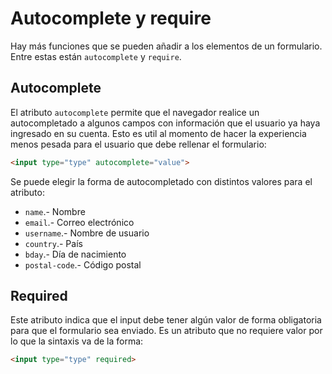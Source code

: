# Autocomplete y require

Hay más funciones que se pueden añadir a los elementos de un formulario. Entre estas están `autocomplete` y `require`.

## Autocomplete

El atributo `autocomplete` permite que el navegador realice un autocompletado a algunos campos con información que el usuario ya haya ingresado en su cuenta. Esto es util al momento de hacer la experiencia menos pesada para el usuario que debe rellenar el formulario:

~~~html
<input type="type" autocomplete="value">
~~~

Se puede elegir la forma de autocompletado con distintos valores para el atributo:

- `name`.- Nombre
- `email`.- Correo electrónico
- `username`.- Nombre de usuario
- `country`.- País
- `bday`.- Día de nacimiento
- `postal-code`.- Código postal

## Required

Este atributo indica que el input debe tener algún valor de forma obligatoria para que el formulario sea enviado. Es un atributo que no requiere valor por lo que la sintaxis va de la forma:

~~~html
<input type="type" required>
~~~

